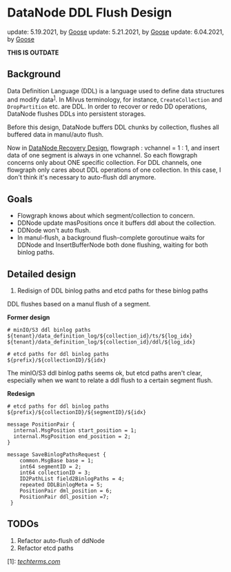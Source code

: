 # DataNode DDL Flush Design

update: 5.19.2021, by [Goose](https://github.com/XuanYang-cn)
update: 5.21.2021, by [Goose](https://github.com/XuanYang-cn)
update: 6.04.2021, by [Goose](https://github.com/XuanYang-cn)

**THIS IS OUTDATE**

## Background

Data Definition Language (DDL) is a language used to define data structures and modify data<sup>[1](#techterms1)</sup>.
In Milvus terminology, for instance, `CreateCollection` and `DropPartition` etc. are DDL. In order to recover
or redo DD operations, DataNode flushes DDLs into persistent storages.

Before this design, DataNode buffers DDL chunks by collection, flushes all buffered data in manul/auto flush.

Now in [DataNode Recovery Design](datanode_recover_design_0513_2021.md), flowgraph : vchannel = 1 : 1, and insert
data of one segment is always in one vchannel. So each flowgraph concerns only about ONE specific collection. For
DDL channels, one flowgraph only cares about DDL operations of one collection. In this case,
I don't think it's necessary to auto-flush ddl anymore.

## Goals

-  Flowgraph knows about which segment/collection to concern.
-  DDNode update masPositions once it buffers ddl about the collection.
-  DDNode won't auto flush.
-  In manul-flush, a background flush-complete goroutinue waits for DDNode and InsertBufferNode both done
flushing, waiting for both binlog paths.

## Detailed design

1. Redisign of DDL binlog paths and etcd paths for these binlog paths


DDL flushes based on a manul flush of a segment.

**Former design**
```
# minIO/S3 ddl binlog paths
${tenant}/data_definition_log/${collection_id}/ts/${log_idx}
${tenant}/data_definition_log/${collection_id}/ddl/${log_idx}

# etcd paths for ddl binlog paths
${prefix}/${collectionID}/${idx}
```

The minIO/S3 ddl binlog paths seems ok, but etcd paths aren't clear, especially when we want to relate a ddl flush
to a certain segment flush.

**Redesign**
```
# etcd paths for ddl binlog paths
${prefix}/${collectionID}/${segmentID}/${idx}
```

```
message PositionPair {
  internal.MsgPosition start_position = 1;
  internal.MsgPosition end_position = 2;
}

message SaveBinlogPathsRequest {
    common.MsgBase base = 1;
    int64 segmentID = 2;
    int64 collectionID = 3;
    ID2PathList field2BinlogPaths = 4;
    repeated DDLBinlogMeta = 5;
    PositionPair dml_position = 6;
    PositionPair ddl_position =7;
 }
```

## TODOs

1. Refactor auto-flush of ddNode
3. Refactor etcd paths

<a name="techterms1">[1]</a>: *[techterms.com](https://techterms.com/definition/ddl#:~:text=Stands%20for%20%22Data%20Definition%20Language,SQL%2C%20the%20Structured%20Query%20Language)*
